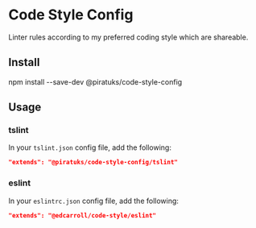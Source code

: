 # Code Style Config
Linter rules according to my preferred coding style which are shareable.

## Install

npm install --save-dev @piratuks/code-style-config

## Usage

### tslint

In your `tslint.json` config file, add the following:

```json
"extends": "@piratuks/code-style-config/tslint"
```

### eslint

In your `eslintrc.json` config file, add the following:

```json
"extends": "@edcarroll/code-style/eslint"
```
